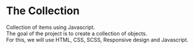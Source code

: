# The Collection
Collection of items using Javascript.  
The goal of the project is to create a collection of objects.   
For this, we will use HTML, CSS, SCSS, Responsive design and Javascript.
